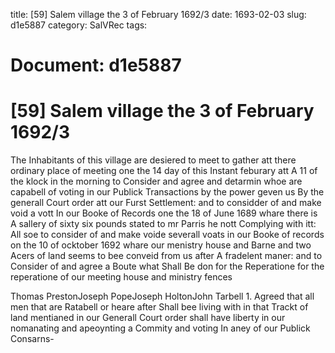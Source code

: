title: [59] Salem village the 3 of February 1692/3
date: 1693-02-03
slug: d1e5887
category: SalVRec
tags: 




# Document: d1e5887


# [59] Salem village the 3 of February 1692/3

The Inhabitants of this village are desiered to meet to gather att there ordinary place of meeting one the 14 day of this Instant feburary att A 11 of the klock in the morning to Consider and agree and detarmin whoe are capabell of voting in our Publick Transactions by the power geven us By the generall Court order att our Furst Settlement: and to considder of and make void a vott In our Booke of Records one the 18 of June 1689 whare there is A sallery of sixty six pounds stated to mr Parris he nott Complying with itt: All soe to consider of and make voide severall voats in our Booke of records on the 10 of ocktober 1692 whare our menistry house and Barne and two Acers of land seems to bee conveid from us after A fradelent maner: and to Consider of and agree a Boute what Shall Be don for the Reperatione for the reperatione of our meeting house and ministry fences

Thomas PrestonJoseph PopeJoseph HoltonJohn Tarbell 1. Agreed that all men that are Ratabell or heare after Shall bee living with in that Trackt of land mentianed in our Generall Court order shall have liberty in our nomanating and apeoynting a Commity and voting In aney of our Publick Consarns-
